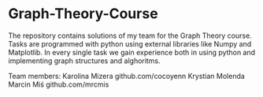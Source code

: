 # Graph-Theory-Course

The repository contains solutions of my team for the Graph Theory course. Tasks are programmed with python using external libraries like Numpy and Matplotlib. 
In every single task we gain experience both in using python and implementing graph structures and alghoritms.

Team members: 
Karolina Mizera github.com/cocoyenn
Krystian Molenda
Marcin Miś  github.com/mrcmis